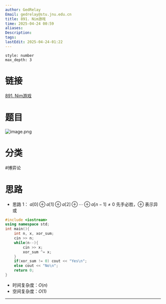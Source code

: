 ```yaml
---
author: GedRelay
Email: gedrelay@stu.jnu.edu.cn
title: 891. Nim游戏
time: 2025-04-24 00:59
aliases: 
Description: 
tags: 
lastEdit: 2025-04-24-01:22
---
```


```toc
style: number
max_depth: 3
```

# 链接
[891. Nim游戏](https://www.acwing.com/problem/content/893/) 

# 题目
![image.png](https://ged-pic-bed.oss-cn-guangzhou.aliyuncs.com/img/202504240100947.png)



# 分类
#博弈论 

# 思路
- 思路 1：
${a\left[ 0 \right] \oplus a\left[ 1 \right] \oplus a\left[ 2 \right] \oplus\cdots \oplus a\left[ n-1 \right] \neq 0 }$ 先手必胜，${\oplus }$ 表示异或

```cpp
#include <iostream>
using namespace std;
int main(){
    int n, x, xor_sum;
    cin >> n;
    while(n--){
        cin >> x;
        xor_sum ^= x;
    }
    if(xor_sum != 0) cout << "Yes\n";
    else cout << "No\n";
    return 0;
}
```


- 时间复杂度：${O\left( n \right)  }$ 
- 空间复杂度：${O\left( 1 \right)  }$ 


---

